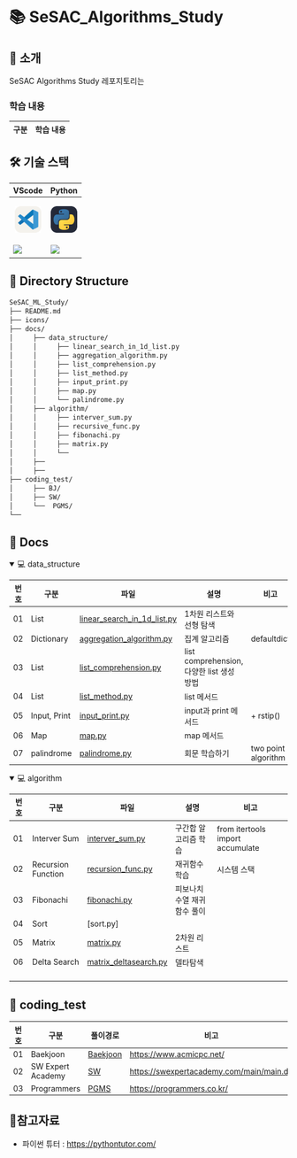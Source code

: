 # 📚 SeSAC_Algorithms_Study

## 📖 소개

SeSAC Algorithms Study 레포지토리는  

### 학습 내용

|구분|학습 내용|
|--|--|

## 🛠️ 기술 스택

|<center>VScode</center>|<center>Python</center>|
|--|--|
|<p align="center"><img alt="vscode" src="./icons/VSCode-Light.svg" width="48"></p>|<p align="center"><img alt="html" src="./icons/Python-Dark.svg" width="48"></p>|<p align="center">
|<img src="https://img.shields.io/badge/visual studio code-007ACC?style=for-the-badge&logo=visualstudiocode&logoColor=white">|<img src="https://img.shields.io/badge/Python-3776AB?style=for-the-badge&logo=python&logoColor=white">|


## 📂 Directory Structure

```plaintext
SeSAC_ML_Study/
├── README.md 
├── icons/
├── docs/
│     ├── data_structure/
│     │     ├── linear_search_in_1d_list.py
│     │     ├── aggregation_algorithm.py
│     │     ├── list_comprehension.py
│     │     ├── list_method.py
│     │     ├── input_print.py
│     │     ├── map.py
│     │     └── palindrome.py
│     ├── algorithm/
│     │     ├── interver_sum.py
│     │     ├── recursive_func.py
│     │     ├── fibonachi.py
│     │     ├── matrix.py
│     │     └──
│     ├── 
│     ├── 
├── coding_test/
│     ├── BJ/
│     ├── SW/
│     └──  PGMS/
└── 

```

## 📄 Docs

<details open>
<summary> 💻 data_structure </summary>

|번호|구분|파일|설명|비고|
|--|--|--|--|--|
|01|List|[linear_search_in_1d_list.py](./docs/Basic/linear_search_in_1d_list.py)|1차원 리스트와 선형 탐색||
|02|Dictionary|[aggregation_algorithm.py](./docs/Basic/linear_search_in_1d_list.py)|집계 알고리즘|defaultdict|
|03|List|[list_comprehension.py](./docs/Basic/list_comprehension.py)|list comprehension, 다양한 list 생성 방법||
|04|List|[list_method.py](./docs/Basic/list_method.py)|list 메서드||
|05|Input, Print|[input_print.py](./docs/Basic/input_print.py)|input과 print 메서드|+ rstip()|
|06|Map|[map.py](./docs/Basic/map.py)|map 메서드||
|07|palindrome|[palindrome.py](./docs/Basic/palindrome.py)|회문 학습하기|two point algorithm|

</details>

<details open>
<summary> 💻 algorithm </summary>

|번호|구분|파일|설명|비고|
|--|--|--|--|--|
|01|Interver Sum|[interver_sum.py](./docs/algorithm/interver_sum.py)|구간합 알고리즘 학습|from itertools import accumulate|
|02|Recursion Function|[recursion_func.py](./docs/algorithm/recursion_func.py)|재귀함수 학습|시스템 스택|
|03|Fibonachi|[fibonachi.py](./docs/algorithm/fibonachi.py)|피보나치 수열 재귀함수 풀이||
|04|Sort|[sort.py]|||
|05|Matrix|[matrix.py](./docs/algorithm/matrix.py)|2차원 리스트||
|06|Delta Search|[matrix_deltasearch.py](./docs/algorithm/matrix_deltasearch.py)|델타탐색||
||||||
||||||
||||||
||||||

</details>

## 📄 coding_test

|번호|구분|풀이경로|비고|
|--|--|--|--|
|01|Baekjoon|[Baekjoon](./coding_test/BJ)|https://www.acmicpc.net/|
|02|SW Expert Academy|[SW](./coding_test/SW)|https://swexpertacademy.com/main/main.do|
|03|Programmers|[PGMS](./coding_test/PGMS)|https://programmers.co.kr/|

## 📝참고자료
- 파이썬 튜터 : https://pythontutor.com/ 
